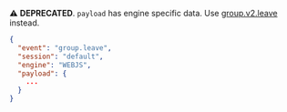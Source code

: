 ⚠️ **DEPRECATED**. `payload` has engine specific data. Use [group.v2.leave](#groupv2leave) instead.

```json { title="group.leave" }
{
  "event": "group.leave",
  "session": "default",
  "engine": "WEBJS",
  "payload": {
    ...
  }
}
```
